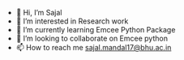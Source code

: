 - 👋 Hi, I’m Sajal
- 👀 I’m interested in Research work
- 🌱 I’m currently learning Emcee Python Package
- 💞️ I’m looking to collaborate on Emcee python
- 📫 How to reach me sajal.mandal17@bhu.ac.in

<!---
sajalbhu/sajalbhu is a ✨ special ✨ repository because its `README.md` (this file) appears on your GitHub profile.
You can click the Preview link to take a look at your changes.
--->
